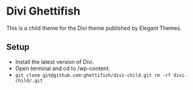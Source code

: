 **Divi Ghettifish**
===

This is a child theme for the Divi theme published by Elegant Themes. 

**Setup**
---
- Install the latest version of Divi.
- Open terminal and cd to /wp-content.
- `git clone git@github.com:ghettifish/divi-child.git rm -rf divi-child/.git`
